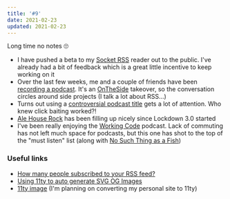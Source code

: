 ```yaml
---
title: '#9'
date: 2021-02-23
updated: 2021-02-23
---
```


<p>Long time no notes 🙄</p><ul><li>I have pushed a beta to my <a href="{entry:1240@1:url||https://www.mikestreety.co.uk/blog/socket-rss-making-rss-your-mindless-scrolling-app}">Socket RSS</a> reader out to the public. I've already had a bit of feedback which is a great little incentive to keep working on it</li><li>Over the last few weeks, me and a couple of friends have been <a href="https://makelifeworkpodcast.com/">recording a podcast</a>. It's an <a href="http://ontheside.network">OnTheSide</a> takeover, so the conversation circles around side projects (I talk a lot about RSS...)</li><li>Turns out using a <a href="https://twitter.com/i/timeline">controversial podcast title</a> gets a lot of attention. Who knew click baiting worked?!</li><li><a href="https://www.instagram.com/ale_house_rock/">Ale House Rock</a> has been filling up nicely since Lockdown 3.0 started</li><li>I've been really enjoying the <a href="https://workingcode.dev/">Working Code</a> podcast. Lack of commuting has not left much space for podcasts, but this one has shot to the top of the "must listen" list (along with <a href="https://www.nosuchthingasafish.com/">No Such Thing as a Fish</a>)</li></ul><h3>Useful links</h3><ul><li><a href="https://darekkay.com/blog/rss-subscriber-count/">How many people subscribed to your RSS feed?</a></li><li><a href="https://github.com/g12n/colors-and-palettes">Using 11ty to auto generate SVG OG Images</a></li><li><a href="https://www.11ty.dev/docs/plugins/image/">11ty image</a> (I'm planning on converting my personal site to 11ty)</li></ul>